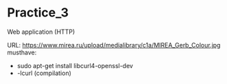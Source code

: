 # Practice_3
Web application (HTTP)

URL: https://www.mirea.ru/upload/medialibrary/c1a/MIREA_Gerb_Colour.jpg
musthave:
- sudo apt-get install libcurl4-openssl-dev
- \-lcurl (compilation)